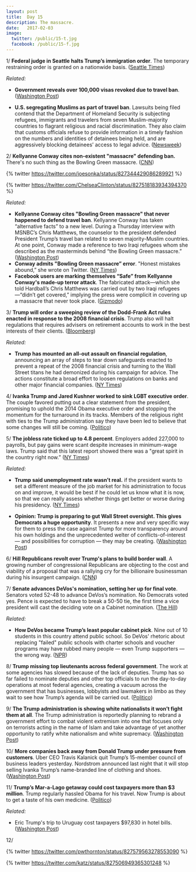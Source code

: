 ```yaml
---
layout: post
title:  Day 15
description: The massacre.
date:   2017-02-03
image:
  twitter: /public/15-t.jpg
  facebook: /public/15-f.jpg
---
```



1/ **Federal judge in Seattle halts Trump’s immigration order**. The temporary restraining order is granted on a nationwide basis. ([Seattle Times](http://www.seattletimes.com/seattle-news/politics/federal-judge-in-seattle-halts-trumps-immigration-order/))

_Related:_

* **Government reveals over 100,000 visas revoked due to travel ban**. ([Washington Post](https://www.washingtonpost.com/local/public-safety/government-reveals-over-100000-visas-revoked-due-to-travel-ban/2017/02/03/7d529eec-ea2c-11e6-b82f-687d6e6a3e7c_story.html))

* **U.S. segregating Muslims as part of travel ban**. Lawsuits being filed contend that the Department of Homeland Security is subjecting refugees, immigrants and travelers from seven Muslim-majority countries to flagrant religious and racial discrimination. They also claim that customs officials refuse to provide information in a timely fashion on the numbers and identities of detainees being held, and are aggressively blocking detainees’ access to legal advice. ([Newsweek](http://www.newsweek.com/trump-ban-muslims-travel-temporary-iran-iraq-yemen-libya-syria-sudan-somalia-551962))

2/ **Kellyanne Conway cites non-existent "massacre" defending ban.** There's no such thing as the Bowling Green massacre. ([CNN](http://www.cnn.com/2017/02/03/politics/conway-bowling-green/))

{% twitter https://twitter.com/joesonka/status/827344429086289921 %}

{% twitter https://twitter.com/ChelseaClinton/status/827518183934394370 %}

_Related:_ 

* **Kellyanne Conway cites "Bowling Green massacre" that never happened to defend travel ban**. Kellyanne Conway has taken “alternative facts” to a new level. During a Thursday interview with MSNBC’s Chris Matthews, the counselor to the president defended President Trump’s travel ban related to seven majority-Muslim countries. At one point, Conway made a reference to two Iraqi refugees whom she described as the masterminds behind “the Bowling Green massacre.” ([Washington Post](https://www.washingtonpost.com/news/morning-mix/wp/2017/02/03/kellyanne-conway-cites-bowling-green-massacre-that-never-happened-to-defend-travel-ban/))
* **Conway admits "Bowling Green massacre” error**. "Honest mistakes abound,” she wrote on Twitter. ([NY Times](https://www.nytimes.com/2017/02/03/us/politics/bowling-green-massacre-kellyanne-conway.html))
* **Facebook users are marking themselves “Safe” from Kellyanne Conway's made-up terror attack**. The fabricated attack—which she told Hardball’s Chris Matthews was carried out by two Iraqi refugees—“didn’t get covered,” implying the press were complicit in covering up a massacre that never took place. ([Gizmodo](http://gizmodo.com/facebook-users-are-marking-themselves-as-safe-from-kell-1791972265))

3/ **Trump will order a sweeping review of the Dodd-Frank Act rules enacted in response to the 2008 financial crisis**. Trump also will halt regulations that requires advisers on retirement accounts to work in the best interests of their clients. ([Bloomberg](https://www.bloomberg.com/news/articles/2017-02-03/trump-to-halt-obama-fiduciary-rule-order-dodd-frank-review))

_Related:_ 

* **Trump has mounted an all-out assault on financial regulation**, announcing an array of steps to tear down safeguards enacted to prevent a repeat of the 2008 financial crisis and turning to the Wall Street titans he had demonized during his campaign for advice. The actions constitute a broad effort to loosen regulations on banks and other major financial companies. ([NY Times](https://www.nytimes.com/2017/02/03/business/dealbook/trump-congress-financial-regulations.html))

4/ **Ivanka Trump and Jared Kushner worked to sink LGBT executive order**. The couple favored putting out a clear statement from the president, promising to uphold the 2014 Obama executive order and stopping the momentum for the turnaround in its tracks. Members of the religious right with ties to the Trump administration say they have been led to believe that some changes will still be coming. ([Politico](http://www.politico.com/story/2017/02/ivanka-trump-jared-kushner-lgbt-order-234617))

5/ **The jobless rate ticked up to 4.8 percent**. Employers added 227,000 to payrolls, but pay gains were scant despite increases in minimum-wage laws. Trump said that this latest report showed there was a "great spirit in the country right now.” ([NY Times](https://www.nytimes.com/2017/02/03/business/economy/unemployment-jobs-report-hiring.html))

_Related:_

* **Trump said unemployment rate wasn’t real.** if the president wants to set a different measure of the job market for his administration to focus on and improve, it would be best if he could let us know what it is now, so that we can really assess whether things get better or worse during his presidency. ([NY Times]( https://www.nytimes.com/2017/02/03/upshot/trump-said-unemployment-rate-wasnt-real-here-are-some-other-options.html))

* **Opinion: Trump is preparing to gut Wall Street oversight. This gives Democrats a huge opportunity**. It presents a new and very specific way for them to press the case against Trump for more transparency around his own holdings and the unprecedented welter of conflicts-of-interest — and possibilities for corruption — they may be creating. ([Washington Post](https://www.washingtonpost.com/blogs/plum-line/wp/2017/02/03/trump-is-preparing-to-gut-wall-street-oversight-this-gives-democrats-a-huge-opportunity/))

6/ **Hill Republicans revolt over Trump's plans to build border wall**. A growing number of congressional Republicans are objecting to the cost and viability of a proposal that was a rallying cry for the billionaire businessman during his insurgent campaign. ([CNN](http://www.cnn.com/2017/02/03/politics/border-wall-republicans/))

7/ **Senate advances DeVos's nomination, setting her up for final vote**. Senators voted 52-48 to advance DeVos’s nomination. No Democrats voted yes. Pence is expected to have to break a 50-50 tie, the first time a vice president will cast the deciding vote on a Cabinet nomination. ([The Hill](http://thehill.com/homenews/senate/317701-senate-advances-devoss-nomination-setting-her-up-for-final-vote))

_Related:_

* **How DeVos became Trump’s least popular cabinet pick**. Nine out of 10 students in this country attend public school. So DeVos' rhetoric about replacing "failed" public schools with charter schools and voucher programs may have rubbed many people — even Trump supporters — the wrong way. ([NPR](http://www.npr.org/sections/ed/2017/02/03/513037533/how-betsy-devos-became-trump-s-least-popular-cabinet-pick))

8/ **Trump missing top lieutenants across federal government**. The work at some agencies has slowed because of the lack of deputies. Trump has so far failed to nominate deputies and other top officials to run the day-to-day operations at most federal agencies, creating a vacuum across the government that has businesses, lobbyists and lawmakers in limbo as they wait to see how Trump’s agenda will be carried out. ([Politico](http://www.politico.com/story/2017/02/trump-missing-federal-agencies-deputies-234610))

9/ **The Trump administration is showing white nationalists it won’t fight them at all**. The Trump administration is reportedly planning to rebrand a government effort to combat violent extremism into one that focuses only on terrorists acting in the name of Islam and take advantage of yet another opportunity to ratify white nationalism and white supremacy. ([Washington Post](https://www.washingtonpost.com/posteverything/wp/2017/02/03/the-trump-administration-is-showing-white-nationalists-it-wont-fight-them-at-all/))

10/ **More companies back away from Donald Trump under pressure from customers**. Uber CEO Travis Kalanick quit Trump’s 15-member council of business leaders yesterday. Nordstrom announced last night that it will stop selling Ivanka Trump’s name-branded line of clothing and shoes. ([Washington Post](https://www.washingtonpost.com/news/powerpost/paloma/daily-202/2017/02/03/daily-202-more-companies-back-away-from-donald-trump-under-pressure-from-customers/58940a12e9b69b1406c75c7c/))

11/ **Trump’s Mar-a-Lago getaway could cost taxpayers more than $3 million**. Trump regularly hassled Obama for his travel. Now Trump is about to get a taste of his own medicine. ([Politico](http://www.politico.com/story/2017/02/trump-mar-lago-taxpayers-234562))

_Related:_

* Eric Trump's trip to Uruguay cost taxpayers $97,830 in hotel bills. ([Washington Post](http://www.washingtonpost.com/business/economy/eric-trumps-trip-to-uruguay-cost-taxpayers-97830-in-hotel-bills/2017/02/03/ababd64e-e95c-11e6-bf6f-301b6b443624_story.html))

12/ 

{% twitter https://twitter.com/pwthornton/status/827579563278553090 %}

{% twitter https://twitter.com/katz/status/827506949365301248 %}
